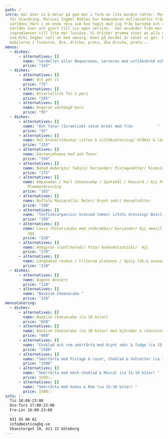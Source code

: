 ```yaml
---
path: /
intro: Här äter vi & delar på god mat i form av lite mindre rätter. Mestiza står
  för blandning. Mariuxi Ingber Robles har komponerat mellanrätter från alla
  världens hörn i en enda röra som hon tagit med sig från barndom och resor
  världen över och gjort till sin egen version.  Hon använder från mer enkla
  ingredienser till lite mer luxiösa. Vi dricker grymma viner av alla dess slag,
  som Kiki Ingber valt ut med omsorg. Kaos på bordet är valet vi gör. Lämna
  mobilerna i fickorna. Äta, dricka, prata, äta dricka, prata...
menus:
  - dishes:
      - alternatives: []
        name: "Sardeller eller Boquerones, serveras med vitlöksbröd och citron. "
        price: "165"
  - dishes:
      - alternatives: []
        name: Ost pet st
        price: "75"
      - alternatives: []
        name: Ostartallrik för 2 pers
        price: "285"
      - alternatives: []
        name: Ungersk välhängd korv
        price: "95"
  - dishes:
      - alternatives: []
        name: "Ash Tanur (Israeliskt sotat bröd) med frön           "
        price: "55"
      - alternatives: []
        name: Hel kronärtskocka/ citron & vitlöksdressing/ blåbär & lavendelmajo
        price: "155"
      - alternatives: []
        name: Kastanjehumus med ash Tanur
        price: "150"
      - alternatives: []
        name: Bakad Aubergin/ Tahini/ Koriander/ Pistagenötter/ Kinesisk Chili
        price: "175"
      - alternatives: []
        name: Empanadas / Karl Johansvamp / Spetskål / Rascard / Aji Panka /
          Plommondressing
        price: "185"
      - alternatives: []
        name: Buffalo Mozzarella/ Betor/ Brynt smör/ Hasselnötter
        price: "180"
      - alternatives: []
        name: "Tonfiskcarpaccio/ krossad tomat/ Litchi dressing/ Basilikaolja/ Oliver "
        price: "190"
      - alternatives: []
        name: Causa (Potatiskaka med snökrabba)/ koriander/ Aji amarillomajo/ pocherat
          ägg
        price: "220"
      - alternatives: []
        name: Ankgyros (Confiterad)/ Pita/ Avokadotzatziki/  Aji
        price: "270"
      - alternatives: []
        name: Långbakad revben / Friterad platanos / Spicy lök-& ananassalsa
        price: "220"
  - dishes:
      - alternatives: []
        name: Dagens dessert
        price: "120"
      - alternatives: []
        name: "Baskisk Cheesecake "
        price: "120"
menusCatering:
  - dishes:
      - alternatives: []
        name: Baskisk Cheesecake (ca 10 bitar)
        price: "650"
      - alternatives: []
        name: Baskisk Cheesecake (ca 10 bitar) med björnbär & rödvinsreduktion
        price: "800"
      - alternatives: []
        name: "Choklad och rom smörtårta med brynt smör & fudge (ca 15-18 bitar) "
        price: "1500"
      - alternatives: []
        name: "Smörtårta med Pistage & rosor, Choklad & Valnötter (ca 15-18 bitar) "
        price: "1500"
      - alternatives: []
        name: "Smörtårta med mörk choklad & Mezcal (ca 15-18 bitar) "
        price: 1500:-
      - alternatives: []
        name: "Smörtårta med kokos & Rom (ca 15-18 bitar) "
        price: 1500:-
info: |-
  Tis 18:00-23:00
  Ons-Tors 17:00-23:00
  Fre-Lör 16:00-23:00 
  -
  031 55 06 62
  info@mestizagbg.se
  Skanstorget 10, 411 22 Göteborg
---
```

